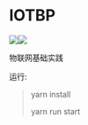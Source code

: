 # IOTBP
![](https://img.shields.io/badge/language-typescript-blue.svg)![](https://img.shields.io/badge/license-Apache2.0-blue.svg)

物联网基础实践

运行:

>yarn install
>
>yarn run start